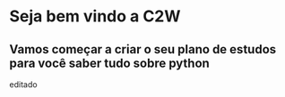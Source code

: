 # Seja bem vindo a C2W 
## Vamos começar a criar o seu plano de estudos para você saber tudo sobre python

editado
